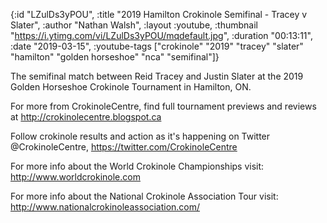 {:id "LZulDs3yPOU",
 :title "2019 Hamilton Crokinole Semifinal - Tracey v Slater",
 :author "Nathan Walsh",
 :layout :youtube,
 :thumbnail "https://i.ytimg.com/vi/LZulDs3yPOU/mqdefault.jpg",
 :duration "00:13:11",
 :date "2019-03-15",
 :youtube-tags
 ["crokinole"
  "2019"
  "tracey"
  "slater"
  "hamilton"
  "golden horseshoe"
  "nca"
  "semifinal"]}


The semifinal match between Reid Tracey and Justin Slater at the 2019 Golden Horseshoe Crokinole Tournament in Hamilton, ON.

For more from CrokinoleCentre, find full tournament previews and reviews at http://crokinolecentre.blogspot.ca

Follow crokinole results and action as it's happening on Twitter @CrokinoleCentre, https://twitter.com/CrokinoleCentre

For more info about the World Crokinole Championships visit: http://www.worldcrokinole.com

For more info about the National Crokinole Association Tour visit: http://www.nationalcrokinoleassociation.com/
